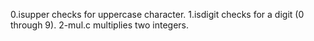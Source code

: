 0.isupper checks for uppercase character.
1.isdigit checks for a digit (0 through 9).
2-mul.c multiplies two integers.
